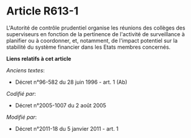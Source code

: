 # Article R613-1

L'Autorité de contrôle prudentiel organise les réunions des collèges des superviseurs en fonction de la pertinence de
l'activité de surveillance à planifier ou à coordonner, et, notamment, de l'impact potentiel sur la stabilité du système
financier dans les Etats membres concernés.

**Liens relatifs à cet article**

_Anciens textes_:

  - Décret n°96-582 du 28 juin 1996 - art. 1 (Ab)

_Codifié par_:

  - Décret n°2005-1007 du 2 août 2005

_Modifié par_:

  - Décret n°2011-18 du 5 janvier 2011 - art. 1
